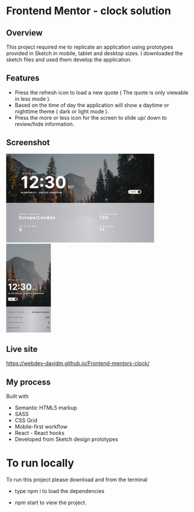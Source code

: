 # Frontend Mentor - clock solution

## Overview

This project required me to replicate an application using prototypes provided
in Sketch in mobile, tablet and desktop sizes. I downloaded the sketch files and
used them develop the application.

## Features

- Press the refresh icon to load a new quote ( The quote is only viewable in
  less mode ).
- Based on the time of day the application will show a daytime or nighttime
  theme ( dark or light mode ).
- Press the more or less icon for the screen to slide up/ down to review/hide
  information.

## Screenshot

![](/public/images/screenshots/desktop1.png)
![](/public/images/screenshots/mobile1.png)

## Live site

https://webdev-davidm.github.io/Frontend-mentors-clock/

## My process

Built with

- Semantic HTML5 markup
- SASS
- CSS Grid
- Mobile-first workflow
- React - React hooks
- Developed from Sketch design prototypes

# To run locally

To run this project please download and from the terminal

- type npm i to load the dependencies

- npm start to view the project.
